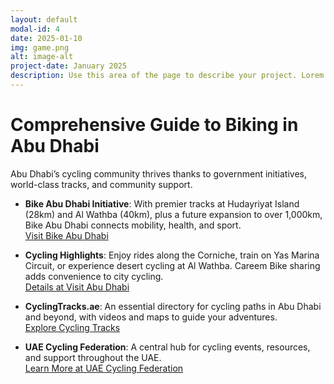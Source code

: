 ```yaml
---
layout: default
modal-id: 4
date: 2025-01-10
img: game.png
alt: image-alt
project-date: January 2025
description: Use this area of the page to describe your project. Lorem ipsum dolor sit amet, consectetur adipisicing elit. Mollitia neque assumenda ipsam nihil, molestias magnam, recusandae quos quis inventore quisquam velit asperiores, vitae? Reprehenderit soluta, eos quod consequuntur itaque. Nam.
---
```


# Comprehensive Guide to Biking in Abu Dhabi

Abu Dhabi’s cycling community thrives thanks to government initiatives, world-class tracks, and community support.

- **Bike Abu Dhabi Initiative**: With premier tracks at Hudayriyat Island (28km) and Al Wathba (40km), plus a future expansion to over 1,000km, Bike Abu Dhabi connects mobility, health, and sport.  
[Visit Bike Abu Dhabi](https://www.bike.abudhabi/en/about/)

- **Cycling Highlights**: Enjoy rides along the Corniche, train on Yas Marina Circuit, or experience desert cycling at Al Wathba. Careem Bike sharing adds convenience to city cycling.  
[Details at Visit Abu Dhabi](https://visitabudhabi.ae/en/things-to-do/sports-activities/cycling)

- **CyclingTracks.ae**: An essential directory for cycling paths in Abu Dhabi and beyond, with videos and maps to guide your adventures.  
[Explore Cycling Tracks](https://www.cyclingtracks.ae/)

- **UAE Cycling Federation**: A central hub for cycling events, resources, and support throughout the UAE.  
[Learn More at UAE Cycling Federation](https://www.uaecf.ae/home)
